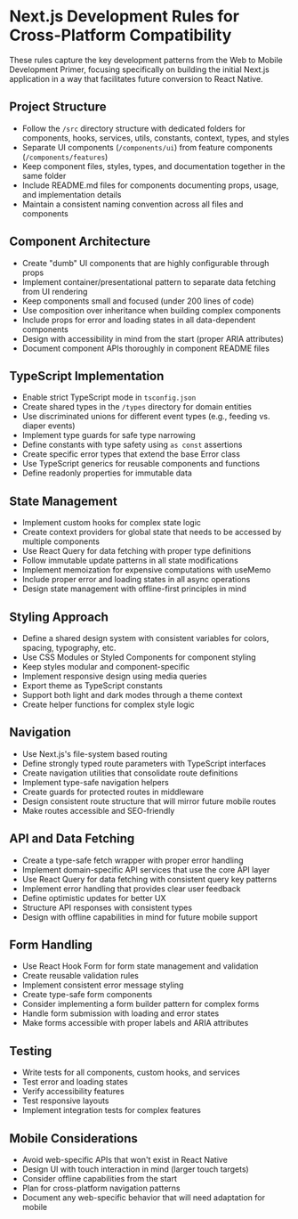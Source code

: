 # Next.js Development Rules for Cross-Platform Compatibility

These rules capture the key development patterns from the Web to Mobile Development Primer, focusing specifically on building the initial Next.js application in a way that facilitates future conversion to React Native.

## Project Structure

- Follow the `/src` directory structure with dedicated folders for components, hooks, services, utils, constants, context, types, and styles
- Separate UI components (`/components/ui`) from feature components (`/components/features`)
- Keep component files, styles, types, and documentation together in the same folder
- Include README.md files for components documenting props, usage, and implementation details
- Maintain a consistent naming convention across all files and components

## Component Architecture

- Create "dumb" UI components that are highly configurable through props
- Implement container/presentational pattern to separate data fetching from UI rendering
- Keep components small and focused (under 200 lines of code)
- Use composition over inheritance when building complex components
- Include props for error and loading states in all data-dependent components
- Design with accessibility in mind from the start (proper ARIA attributes)
- Document component APIs thoroughly in component README files

## TypeScript Implementation

- Enable strict TypeScript mode in `tsconfig.json`
- Create shared types in the `/types` directory for domain entities
- Use discriminated unions for different event types (e.g., feeding vs. diaper events)
- Implement type guards for safe type narrowing
- Define constants with type safety using `as const` assertions
- Create specific error types that extend the base Error class
- Use TypeScript generics for reusable components and functions
- Define readonly properties for immutable data

## State Management

- Implement custom hooks for complex state logic
- Create context providers for global state that needs to be accessed by multiple components
- Use React Query for data fetching with proper type definitions
- Follow immutable update patterns in all state modifications
- Implement memoization for expensive computations with useMemo
- Include proper error and loading states in all async operations
- Design state management with offline-first principles in mind

## Styling Approach

- Define a shared design system with consistent variables for colors, spacing, typography, etc.
- Use CSS Modules or Styled Components for component styling
- Keep styles modular and component-specific
- Implement responsive design using media queries
- Export theme as TypeScript constants
- Support both light and dark modes through a theme context
- Create helper functions for complex style logic

## Navigation

- Use Next.js's file-system based routing
- Define strongly typed route parameters with TypeScript interfaces
- Create navigation utilities that consolidate route definitions
- Implement type-safe navigation helpers
- Create guards for protected routes in middleware
- Design consistent route structure that will mirror future mobile routes
- Make routes accessible and SEO-friendly

## API and Data Fetching

- Create a type-safe fetch wrapper with proper error handling
- Implement domain-specific API services that use the core API layer
- Use React Query for data fetching with consistent query key patterns
- Implement error handling that provides clear user feedback
- Define optimistic updates for better UX
- Structure API responses with consistent types
- Design with offline capabilities in mind for future mobile support

## Form Handling

- Use React Hook Form for form state management and validation
- Create reusable validation rules
- Implement consistent error message styling
- Create type-safe form components
- Consider implementing a form builder pattern for complex forms
- Handle form submission with loading and error states
- Make forms accessible with proper labels and ARIA attributes

## Testing

- Write tests for all components, custom hooks, and services
- Test error and loading states
- Verify accessibility features
- Test responsive layouts
- Implement integration tests for complex features

## Mobile Considerations

- Avoid web-specific APIs that won't exist in React Native
- Design UI with touch interaction in mind (larger touch targets)
- Consider offline capabilities from the start
- Plan for cross-platform navigation patterns
- Document any web-specific behavior that will need adaptation for mobile